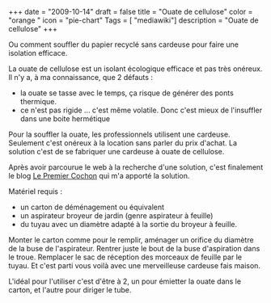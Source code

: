 +++
date = "2009-10-14"
draft = false
title = "Ouate de cellulose"
color = "orange "
icon = "pie-chart"
Tags = [ "mediawiki"]
description = "Ouate de cellulose"
+++

Ou comment souffler du papier recyclé sans cardeuse pour faire une
isolation efficace.

La ouate de cellulose est un isolant écologique efficace et pas très
onéreux. Il n'y a, à ma connaissance, que 2 défauts :

-   la ouate se tasse avec le temps, ça risque de générer des ponts
    thermique.
-   ce n'est pas rigide ... c'est même volatile. Donc c'est mieux de
    l'insuffler dans une boite hermétique

Pour la souffler la ouate, les professionnels utilisent une cardeuse.
Seulement c'est onéreux à la location sans parler du prix d'achat. La
solution c'est de se fabriquer une cardeuse à ouate de cellulose.

Après avoir parcourue le web à la recherche d'une solution, c'est
finalement le blog [Le Premier
Cochon](http://alysse.org/~thomas/2006_premier_cochon/spip.php?article137)
qui m'a apporté la solution.

Matériel requis :

-   un carton de déménagement ou équivalent
-   un aspirateur broyeur de jardin (genre aspirateur à feuille)
-   du tuyau avec un diamètre adapté à la sortie du broyeur à feuille.

Monter le carton comme pour le remplir, aménager un orifice du diamètre
de la buse de l'aspirateur. Rentrer juste le bout de la buse
d'aspiration dans le troue. Remplacer le sac de réception des morceaux
de feuille par le tuyau. Et c'est parti vous voilà avec une merveilleuse
cardeuse fais maison.

L'idéal pour l'utiliser c'est d'être à 2, un pour émietter la ouate dans
le carton, et l'autre pour diriger le tube.
